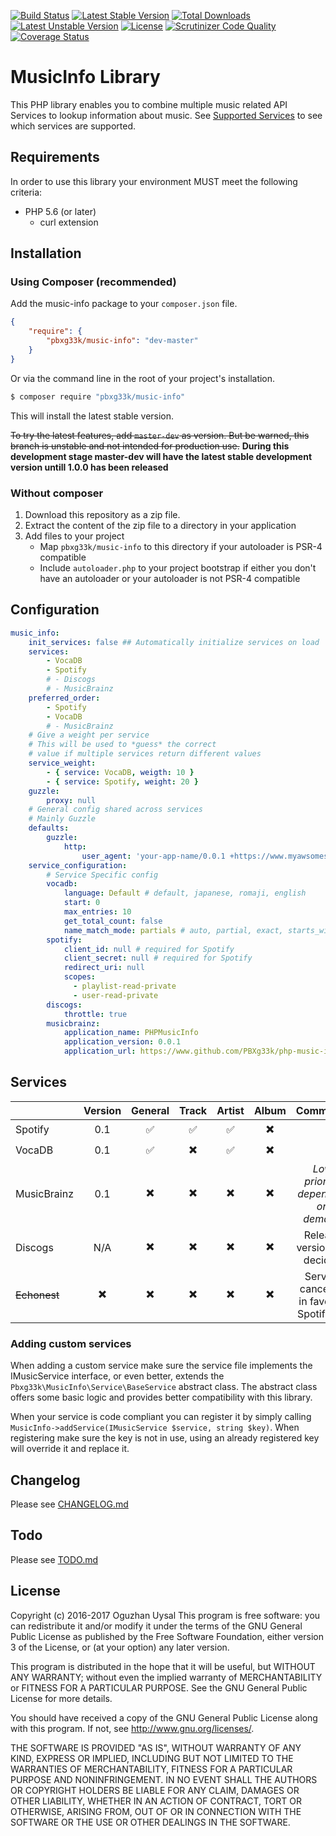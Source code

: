 [![Build Status](https://travis-ci.org/PBXg33k/php-music-info.svg?branch=master)](https://travis-ci.org/PBXg33k/php-music-info) [![Latest Stable Version](https://poser.pugx.org/pbxg33k/music-info/v/stable)](https://packagist.org/packages/pbxg33k/music-info) [![Total Downloads](https://poser.pugx.org/pbxg33k/music-info/downloads)](https://packagist.org/packages/pbxg33k/music-info) [![Latest Unstable Version](https://poser.pugx.org/pbxg33k/music-info/v/unstable)](https://packagist.org/packages/pbxg33k/music-info) [![License](https://poser.pugx.org/pbxg33k/music-info/license)](https://packagist.org/packages/pbxg33k/music-info) [![Scrutinizer Code Quality](https://scrutinizer-ci.com/g/PBXg33k/php-music-info/badges/quality-score.png?b=develop)](https://scrutinizer-ci.com/g/PBXg33k/php-music-info/?branch=develop) [![Coverage Status](https://coveralls.io/repos/github/PBXg33k/php-music-info/badge.svg?branch=develop)](https://coveralls.io/github/PBXg33k/php-music-info?branch=develop)

# MusicInfo Library #

This PHP library enables you to combine multiple music related API Services to lookup information about music. See [Supported Services](#services) to see which services are supported.

## Requirements ##
In order to use this library your environment MUST meet the following criteria:
* PHP 5.6 (or later)
	* curl extension


## Installation ##

### Using Composer (recommended) ###
Add the music-info package to your `composer.json` file.

``` json
{
    "require": {
        "pbxg33k/music-info": "dev-master"
    }
}
```

Or via the command line in the root of your project's installation.

``` bash
$ composer require "pbxg33k/music-info"
```

This will install the latest stable version.

~~To try the latest features, add `master-dev` as version. But be warned, this branch is unstable and not intended for production use.~~ **During this development stage master-dev will have the latest stable development version untill 1.0.0 has been released**

### Without composer ###
1. Download this repository as a zip file.
2. Extract the content of the zip file to a directory in your application
3. Add files to your project
	* Map `pbxg33k/music-info` to this directory if your autoloader is PSR-4 compatible
	* Include `autoloader.php` to your project bootstrap if either you don't have an autoloader or your autoloader is not PSR-4 compatible

## Configuration ##

```yaml
music_info:
    init_services: false ## Automatically initialize services on load
    services:
        - VocaDB
        - Spotify
        # - Discogs
        # - MusicBrainz
    preferred_order:
        - Spotify
        - VocaDB
        # - MusicBrainz
    # Give a weight per service
    # This will be used to *guess* the correct
    # value if multiple services return different values
    service_weight:
        - { service: VocaDB, weigth: 10 }
        - { service: Spotify, weight: 20 }
    guzzle:
        proxy: null
    # General config shared across services
    # Mainly Guzzle
    defaults:
        guzzle:
            http:
                user_agent: 'your-app-name/0.0.1 +https://www.myawsomesite.com'
    service_configuration:
        # Service Specific config
        vocadb:
            language: Default # default, japanese, romaji, english
            start: 0
            max_entries: 10
            get_total_count: false
            name_match_mode: partials # auto, partial, exact, starts_with, words
        spotify:
            client_id: null # required for Spotify
            client_secret: null # required for Spotify
            redirect_uri: null
            scopes:
              - playlist-read-private
              - user-read-private
        discogs:
            throttle: true
        musicbrainz:
            application_name: PHPMusicInfo
            application_version: 0.0.1
            application_url: https://www.github.com/PBXg33k/php-music-info
```

## Services ##

|             | Version                  | General                  | Track                    | Artist                   | Album                    | Comments |
|---          |:-------:                 |:-------:                 |:-----:                   |:------:                  |:-----:                   |:--------:|
|Spotify      | 0.1                      | :white_check_mark:       | :white_check_mark:       | :white_check_mark:       | :heavy_multiplication_x: ||
|VocaDB       | 0.1                      | :white_check_mark:       | :heavy_multiplication_x: | :white_check_mark:       | :heavy_multiplication_x: ||
|MusicBrainz  | 0.1                      | :heavy_multiplication_x: | :heavy_multiplication_x: | :heavy_multiplication_x: | :heavy_multiplication_x: | _Low priority, depending on demand_ |
|Discogs      | N/A                      | :heavy_multiplication_x: | :heavy_multiplication_x: | :heavy_multiplication_x: | :heavy_multiplication_x: | Release version not decided |
|~~Echonest~~ | :heavy_multiplication_x: | :heavy_multiplication_x: | :heavy_multiplication_x: | :heavy_multiplication_x: | :heavy_multiplication_x: | Service cancelled in favor of Spotify [[1]](http://developer.echonest.com/docs/v4) |

### Adding custom services ###

When adding a custom service make sure the service file implements the IMusicService interface, or even better, extends the `Pbxg33k\MusicInfo\Service\BaseService` abstract class.
The abstract class offers some basic logic and provides better compatibility with this library.

When your service is code compliant you can register it by simply calling `MusicInfo->addService(IMusicService $service, string $key)`.
When registering make sure the key is not in use, using an already registered key will override it and replace it.


## Changelog

Please see [CHANGELOG.md](CHANGELOG.md)

## Todo

Please see [TODO.md](TODO.md)

## License

Copyright (c) 2016-2017 Oguzhan Uysal
This program is free software: you can redistribute it and/or modify it under the terms of the GNU General Public License as published by the Free Software Foundation, either version 3 of the License, or (at your option) any later version.

This program is distributed in the hope that it will be useful, but WITHOUT ANY WARRANTY; without even the implied warranty of MERCHANTABILITY or FITNESS FOR A PARTICULAR PURPOSE. See the GNU General Public License for more details.

You should have received a copy of the GNU General Public License along with this program.  If not, see <http://www.gnu.org/licenses/>.

THE SOFTWARE IS PROVIDED "AS IS", WITHOUT WARRANTY OF ANY KIND, EXPRESS OR IMPLIED, INCLUDING BUT NOT LIMITED TO THE WARRANTIES OF MERCHANTABILITY, FITNESS FOR A PARTICULAR PURPOSE AND NONINFRINGEMENT. IN NO EVENT SHALL THE AUTHORS OR COPYRIGHT HOLDERS BE LIABLE FOR ANY CLAIM, DAMAGES OR OTHER LIABILITY, WHETHER IN AN ACTION OF CONTRACT, TORT OR OTHERWISE, ARISING FROM, OUT OF OR IN CONNECTION WITH THE SOFTWARE OR THE USE OR OTHER DEALINGS IN THE SOFTWARE.